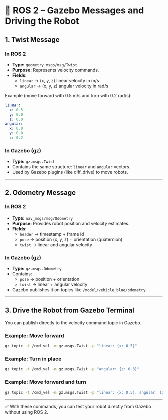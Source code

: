# 📄 ROS 2 – Gazebo Messages and Driving the Robot

## 1. Twist Message

### In ROS 2
- **Type:** `geometry_msgs/msg/Twist`
- **Purpose:** Represents velocity commands.
- **Fields:**
  - `linear` → (x, y, z) linear velocity in m/s
  - `angular` → (x, y, z) angular velocity in rad/s

Example (move forward with 0.5 m/s and turn with 0.2 rad/s):
```yaml
linear:
  x: 0.5
  y: 0.0
  z: 0.0
angular:
  x: 0.0
  y: 0.0
  z: 0.2
```

### In Gazebo (gz)
- **Type:** `gz.msgs.Twist`
- Contains the same structure: `linear` and `angular` vectors.
- Used by Gazebo plugins (like diff_drive) to move robots.

---

## 2. Odometry Message

### In ROS 2
- **Type:** `nav_msgs/msg/Odometry`
- **Purpose:** Provides robot position and velocity estimates.
- **Fields:**
  - `header` → timestamp + frame id
  - `pose` → position (x, y, z) + orientation (quaternion)
  - `twist` → linear and angular velocity

### In Gazebo (gz)
- **Type:** `gz.msgs.Odometry`
- Contains:
  - `pose` → position + orientation
  - `twist` → linear + angular velocity
- Gazebo publishes it on topics like `/model/vehicle_blue/odometry`.

---

## 3. Drive the Robot from Gazebo Terminal

You can publish directly to the velocity command topic in Gazebo.

### Example: Move forward
```bash
gz topic -t /cmd_vel -m gz.msgs.Twist -p "linear: {x: 0.5}"
```

### Example: Turn in place
```bash
gz topic -t /cmd_vel -m gz.msgs.Twist -p "angular: {z: 0.3}"
```

### Example: Move forward and turn
```bash
gz topic -t /cmd_vel -m gz.msgs.Twist -p "linear: {x: 0.5}, angular: {z: 0.2}"
```

---

✅ With these commands, you can test your robot directly from Gazebo without using ROS 2.

